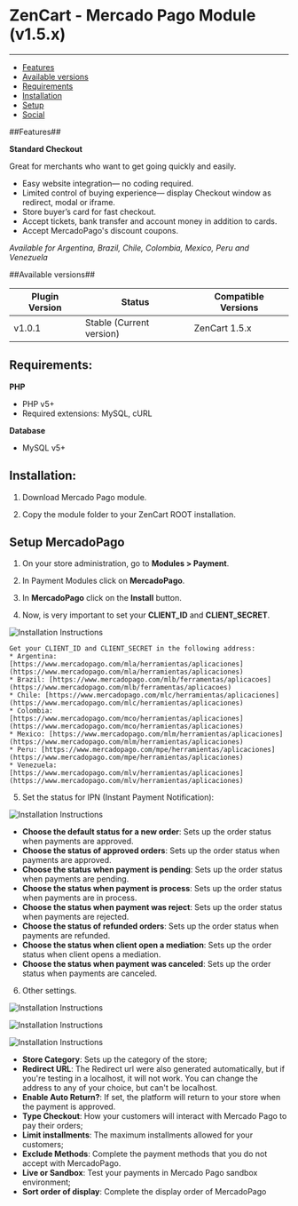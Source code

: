 # ZenCart - Mercado Pago Module (v1.5.x)
---

* [Features](#features)
* [Available versions](#available_versions)
* [Requirements](#requirements)
* [Installation](#installation)
* [Setup](#setup)
* [Social](#social)


<a name="features"></a>
##Features##

**Standard Checkout**

Great for merchants who want to get going quickly and easily.

* Easy website integration— no coding required.
* Limited control of buying experience— display Checkout window as redirect, modal or iframe.
* Store buyer’s card for fast checkout.
* Accept tickets, bank transfer and account money in addition to cards.
* Accept MercadoPago's discount coupons.

*Available for Argentina, Brazil, Chile, Colombia, Mexico, Peru and Venezuela*


<a name="available_versions"></a>
##Available versions##

Plugin Version | Status | Compatible Versions
-------------- | ------ | -------------------
v1.0.1 | Stable (Current version) | ZenCart 1.5.x


<a name="requirements"></a>
## Requirements:

**PHP**

* PHP v5+
* Required extensions: MySQL, cURL

**Database**

* MySQL v5+


<a name="installation"></a>
## Installation:

1. Download Mercado Pago module.

2. Copy the module folder to your ZenCart ROOT installation.


<a name="setup"></a>
## Setup MercadoPago

1. On your store administration, go to **Modules > Payment**.

2. In Payment Modules click on **MercadoPago**.

3. In **MercadoPago** click on the **Install** button.

4. Now, is very important to set your **CLIENT_ID** and **CLIENT_SECRET**.

  ![Installation Instructions](https://raw.github.com/gmatsuoka/cart-zencart/master/README.img/credentials.png) <br />

	Get your CLIENT_ID and CLIENT_SECRET in the following address:
	* Argentina: [https://www.mercadopago.com/mla/herramientas/aplicaciones](https://www.mercadopago.com/mla/herramientas/aplicaciones)
	* Brazil: [https://www.mercadopago.com/mlb/ferramentas/aplicacoes](https://www.mercadopago.com/mlb/ferramentas/aplicacoes)
	* Chile: [https://www.mercadopago.com/mlc/herramientas/aplicaciones](https://www.mercadopago.com/mlc/herramientas/aplicaciones)
	* Colombia: [https://www.mercadopago.com/mco/herramientas/aplicaciones](https://www.mercadopago.com/mco/herramientas/aplicaciones)
	* Mexico: [https://www.mercadopago.com/mlm/herramientas/aplicaciones](https://www.mercadopago.com/mlm/herramientas/aplicaciones)
	* Peru: [https://www.mercadopago.com/mpe/herramientas/aplicaciones](https://www.mercadopago.com/mpe/herramientas/aplicaciones)
	* Venezuela: [https://www.mercadopago.com/mlv/herramientas/aplicaciones](https://www.mercadopago.com/mlv/herramientas/aplicaciones)

5. Set the status for IPN (Instant Payment Notification):

  ![Installation Instructions](https://raw.github.com/gmatsuoka/cart-zencart/master/README.img/notification.png) <br />

  * **Choose the default status for a new order**: Sets up the order status when payments are approved.
  * **Choose the status of approved orders**: Sets up the order status when payments are approved.
  * **Choose the status when payment is pending**: Sets up the order status when payments are pending.
  * **Choose the status when payment is process**: Sets up the order status when payments are in process.
  * **Choose the status when payment was reject**: Sets up the order status when payments are rejected.
  * **Choose the status of refunded orders**: Sets up the order status when payments are refunded.
  * **Choose the status when client open a mediation**: Sets up the order status when client opens a mediation.
  * **Choose the status when payment was canceled**: Sets up the order status when payments are canceled.

6. Other settings. <br/>

![Installation Instructions](https://raw.github.com/gmatsuoka/cart-zencart/master/README.img/other_config_1.png) <br />

![Installation Instructions](https://raw.github.com/gmatsuoka/cart-zencart/master/README.img/other_config_2.png) <br />

![Installation Instructions](https://raw.github.com/gmatsuoka/cart-zencart/master/README.img/other_config_3.png) <br />

  * **Store Category**: Sets up the category of the store;
  * **Redirect URL**: The Redirect url were also generated automatically, but if you're testing in a localhost, it will not work. You can change the address to any of your choice, but can't be localhost.
  * **Enable Auto Return?**: If set, the platform will return to your store when the payment is approved.
  * **Type Checkout**: How your customers will interact with Mercado Pago to pay their orders;
  * **Limit installments**: The maximum installments allowed for your customers;
  * **Exclude Methods**: Complete the payment methods that you do not accept with MercadoPago.
  * **Live or Sandbox**: Test your payments in Mercado Pago sandbox environment;
  * **Sort order of display**: Complete the display order of MercadoPago

<a name="social"></a>
